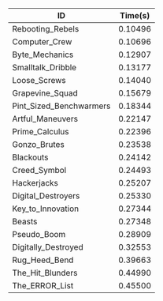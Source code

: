 |ID|Time(s)|
|-|-|
|Rebooting_Rebels|0.10496|
|Computer_Crew|0.10696|
|Byte_Mechanics|0.12907|
|Smalltalk_Dribble|0.13177|
|Loose_Screws|0.14040|
|Grapevine_Squad|0.15679|
|Pint_Sized_Benchwarmers|0.18344|
|Artful_Maneuvers|0.22147|
|Prime_Calculus|0.22396|
|Gonzo_Brutes|0.23538|
|Blackouts|0.24142|
|Creed_Symbol|0.24493|
|Hackerjacks|0.25207|
|Digital_Destroyers|0.25330|
|Key_to_Innovation|0.27344|
|Beasts|0.27348|
|Pseudo_Boom|0.28909|
|Digitally_Destroyed|0.32553|
|Rug_Heed_Bend|0.39663|
|The_Hit_Blunders|0.44990|
|The_ERROR_List|0.45500|
